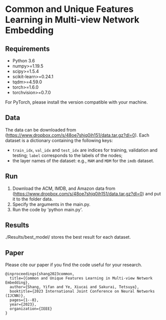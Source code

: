 # Common and Unique Features Learning in Multi-view Network Embedding

## Requirements
- Python 3.6
- numpy>=1.19.5
- scipy>=1.5.4
- scikit-learn>=0.24.1
- tqdm>=4.59.0
- torch>=1.6.0 
- torchvision>=0.7.0

For PyTorch, please install the version compatible with your machine.

## Data
The data can be downloaded from (https://www.dropbox.com/s/48oe7shjq0ih151/data.tar.gz?dl=0).
Each dataset is a dictionary containing the following keys:
- `train_idx`, `val_idx` and `test_idx` are indices for training, validation and testing; 
`label` corresponds to the labels of the nodes;
- the layer names of the dataset: e.g., `MAM` and `MDM` for the `imdb` dataset.

## Run
1. Download the ACM, IMDB, and Amazon data from (https://www.dropbox.com/s/48oe7shjq0ih151/data.tar.gz?dl=0) and put it to the folder data.
2. Specify the arguments in the main.py.
3. Run the code by 'python main.py'.

## Results
./Results/best_model/ stores the best result for each dataset.

## Paper
Please cite our paper if you find the code useful for your research.

```
@inproceedings{shang2023common,
  title={Common and Unique Features Learning in Multi-view Network Embedding},
  author={Shang, Yifan and Ye, Xiucai and Sakurai, Tetsuya},
  booktitle={2023 International Joint Conference on Neural Networks (IJCNN)},
  pages={1--8},
  year={2023},
  organization={IEEE}
}
```
